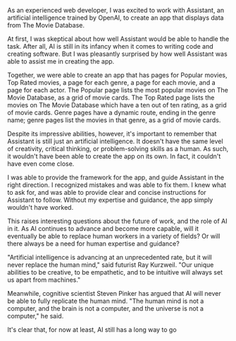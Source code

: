 As an experienced web developer, I was excited to work with Assistant, an artificial intelligence trained by OpenAI, to create an app that displays data from The Movie Database.

At first, I was skeptical about how well Assistant would be able to handle the task. After all, AI is still in its infancy when it comes to writing code and creating software. But I was pleasantly surprised by how well Assistant was able to assist me in creating the app.

Together, we were able to create an app that has pages for Popular movies, Top Rated movies, a page for each genre, a page for each movie, and a page for each actor. The Popular page lists the most popular movies on The Movie Database, as a grid of movie cards. The Top Rated page lists the movies on The Movie Database which have a ten out of ten rating, as a grid of movie cards. Genre pages have a dynamic route, ending in the genre name; genre pages list the movies in that genre, as a grid of movie cards.

Despite its impressive abilities, however, it's important to remember that Assistant is still just an artificial intelligence. It doesn't have the same level of creativity, critical thinking, or problem-solving skills as a human. As such, it wouldn't have been able to create the app on its own. In fact, it couldn't have even come close.

I was able to provide the framework for the app, and guide Assistant in the right direction. I recognized mistakes and was able to fix them. I knew what to ask for, and was able to provide clear and concise instructions for Assistant to follow. Without my expertise and guidance, the app simply wouldn't have worked.

This raises interesting questions about the future of work, and the role of AI in it. As AI continues to advance and become more capable, will it eventually be able to replace human workers in a variety of fields? Or will there always be a need for human expertise and guidance?

"Artificial intelligence is advancing at an unprecedented rate, but it will never replace the human mind," said futurist Ray Kurzweil. "Our unique abilities to be creative, to be empathetic, and to be intuitive will always set us apart from machines."

Meanwhile, cognitive scientist Steven Pinker has argued that AI will never be able to fully replicate the human mind. "The human mind is not a computer, and the brain is not a computer, and the universe is not a computer," he said.

It's clear that, for now at least, AI still has a long way to go
